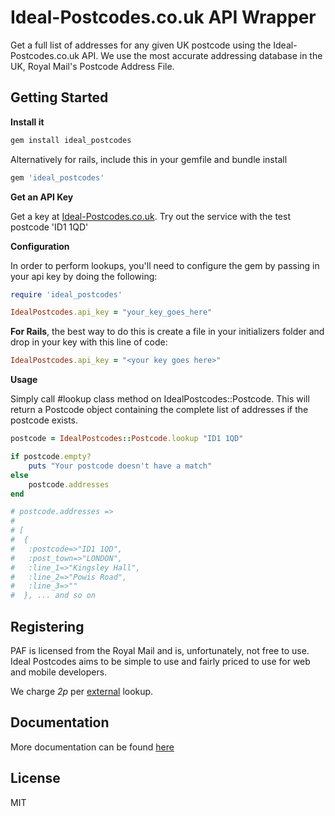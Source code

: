 # Ideal-Postcodes.co.uk API Wrapper

Get a full list of addresses for any given UK postcode using the Ideal-Postcodes.co.uk API. We use the most accurate addressing database in the UK, Royal Mail's Postcode Address File.

## Getting Started

__Install it__

```bash
gem install ideal_postcodes
```

Alternatively for rails, include this in your gemfile and bundle install

```ruby
gem 'ideal_postcodes'
```

__Get an API Key__

Get a key at [Ideal-Postcodes.co.uk](https://ideal-postcodes.co.uk). Try out the service with the test postcode 'ID1 1QD'

__Configuration__

In order to perform lookups, you'll need to configure the gem by passing in your api key by doing the following:

```ruby
require 'ideal_postcodes'

IdealPostcodes.api_key = "your_key_goes_here"
```

**For Rails**, the best way to do this is create a file in your initializers folder and drop in your key with this line of code:

```ruby
IdealPostcodes.api_key = "<your key goes here>"
```

__Usage__

Simply call #lookup class method on IdealPostcodes::Postcode. This will return a Postcode object containing the complete list of addresses if the postcode exists.

```ruby
postcode = IdealPostcodes::Postcode.lookup "ID1 1QD"

if postcode.empty? 
	puts "Your postcode doesn't have a match"
else
	postcode.addresses
end

# postcode.addresses =>
#
# [
#  {
#   :postcode=>"ID1 1QD",
#   :post_town=>"LONDON",
#   :line_1=>"Kingsley Hall",
#   :line_2=>"Powis Road",
#   :line_3=>""
#  }, ... and so on
```

## Registering

PAF is licensed from the Royal Mail and is, unfortunately, not free to use. Ideal Postcodes aims to be simple to use and fairly priced to use for web and mobile developers.

We charge _2p_ per [external](https://ideal-postcodes.co.uk/termsandconditions#external) lookup.

## Documentation

More documentation can be found [here](https://ideal-postcodes.co.uk/documentation/ruby-wrapper)

## License
MIT